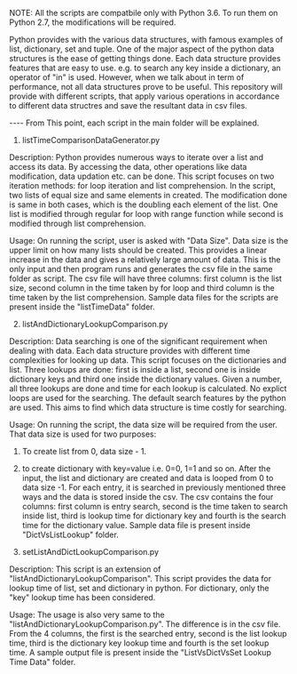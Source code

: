 NOTE: All the scripts are compatbile only with Python 3.6. To run them on Python 2.7, the modifications will be required.

Python provides with the various data structures, with famous examples of list, dictionary, set and tuple. One of the major aspect of the python data structures is the ease of getting things done. Each data structure provides features that are easy to use. e.g. to search any key inside a dictionary, an operator of "in" is used. However, when we talk about in term of performance, not all data structures prove to be useful. This repository will provide with different scripts, that apply various operations in accordance to different data structres and save the resultant data in csv files.
 
 ---- From This point, each script in the main folder will be explained.
 
 1. listTimeComparisonDataGenerator.py
 
Description: 
Python provides numerous ways to iterate over a list and access its data. By accessing the data, other operations like data modification, data updation etc. can be done. This script focuses on two iteration methods: for loop iteration and list comprehension. In the script, two lists of equal size and same elements in created. The modification done is same in both cases, which is the doubling each element of the list. One list is modified through regular for loop with range function while second is modified through list comprehension.

Usage: 
On running the script, user is asked with "Data Size". Data size is the upper limit on how many lists should be created. This provides a linear increase in the data and gives a relatively large amount of data. This is the only input and then program runs and generates the csv file in the same folder as script. The csv file will have three columns: first column is the list size, second column in the time taken by for loop and third column is the time taken by the list comprehension. Sample data files for the scripts are present inside the "listTimeData" folder.


2. listAndDictionaryLookupComparison.py

Description:
Data searching is one of the significant requirement when dealing with data. Each data structure provides with different time complexities for looking up data. This script focuses on the dictionaries and list. Three lookups are done: first is inside a list, second one is inside dictionary keys and third one inside the dictionary values. Given a number, all three lookups are done and time for each lookup is calculated. No explict loops are used for the searching. The default search features by the python are used. This aims to find which data structure is time costly for searching.

Usage:
On running the script, the data size will be required from the user. That data size is used for two purposes:
 1. To create list from 0, data size - 1.
 2. to create dictionary with key=value i.e. 0=0, 1=1 and so on.
After the input, the list and dictionary are created and data is looped from 0 to data size -1. For each entry, it is searched in previously mentioned three ways and the data is stored inside the csv. The csv contains the four columns: first column is entry search, second is the time taken to search inside list, third is lookup time for dictionary key and fourth is the search time for the dictionary value. Sample data file is present inside "DictVsListLookup" folder.


3. setListAndDictLookupComparison.py

Description:
This script is an extension of "listAndDictionaryLookupComparison". This script provides the data for lookup time of list, set and dictionary in python. For dictionary, only the "key" lookup time has been considered.

Usage:
The usage is also very same to the "listAndDictionaryLookupComparison.py". The difference is in the csv file. From the 4 columns, the first is the searched entry, second is the list lookup time, third is the dictionary key lookup time and fourth is the set lookup time. A sample output file is present inside the "ListVsDictVsSet Lookup Time Data" folder.
